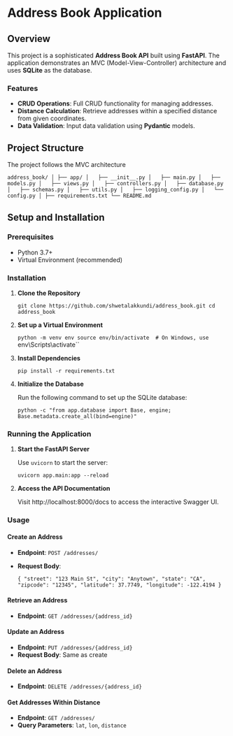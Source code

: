 Address Book Application
========================

Overview
--------

This project is a sophisticated **Address Book API** built using **FastAPI**. The application demonstrates an MVC (Model-View-Controller) architecture and uses **SQLite** as the database.

### Features

-   **CRUD Operations**: Full CRUD functionality for managing addresses.
-   **Distance Calculation**: Retrieve addresses within a specified distance from given coordinates.
-   **Data Validation**: Input data validation using **Pydantic** models.

Project Structure
-----------------

The project follows the MVC architecture



`address_book/
│
├── app/
│   ├── __init__.py
│   ├── main.py
│   ├── models.py
│   ├── views.py
│   ├── controllers.py
│   ├── database.py
│   ├── schemas.py
│   ├── utils.py
│   ├── logging_config.py
│   └── config.py
│
├── requirements.txt
└── README.md`


Setup and Installation
----------------------

### Prerequisites

-   Python 3.7+
-   Virtual Environment (recommended)

### Installation

1.  **Clone the Repository**

    `git clone https://github.com/shwetalakkundi/address_book.git
    cd address_book`

2.  **Set up a Virtual Environment**

    `python -m venv env
    source env/bin/activate  # On Windows, use `env\Scripts\activate``

3.  **Install Dependencies**

    `pip install -r requirements.txt`

4.  **Initialize the Database**

    Run the following command to set up the SQLite database:


    `python -c "from app.database import Base, engine; Base.metadata.create_all(bind=engine)"`

### Running the Application

1.  **Start the FastAPI Server**

    Use `uvicorn` to start the server:

    `uvicorn app.main:app --reload`

2.  **Access the API Documentation**

    Visit http://localhost:8000/docs to access the interactive Swagger UI.


### Usage

#### Create an Address

-   **Endpoint**: `POST /addresses/`

-   **Request Body**:

    `{
      "street": "123 Main St",
      "city": "Anytown",
      "state": "CA",
      "zipcode": "12345",
      "latitude": 37.7749,
      "longitude": -122.4194
    }`

#### Retrieve an Address

-   **Endpoint**: `GET /addresses/{address_id}`

#### Update an Address

-   **Endpoint**: `PUT /addresses/{address_id}`
-   **Request Body**: Same as create

#### Delete an Address

-   **Endpoint**: `DELETE /addresses/{address_id}`

#### Get Addresses Within Distance

-   **Endpoint**: `GET /addresses/`
-   **Query Parameters**: `lat`, `lon`, `distance`
